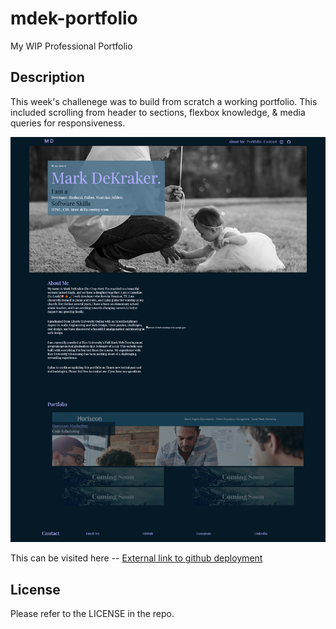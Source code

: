 # mdek-portfolio

My WIP Professional Portfolio

## Description

This week's challenege was to build from scratch a working portfolio. This included scrolling from header to sections, flexbox knowledge, & media queries for responsiveness.

![Screenshot of application](./assets/images/mdek-portfolio.png)

This can be visited here -- [External link to github deployment](https://mrdekraker.github.io/mdek-portfolio/)

## License

Please refer to the LICENSE in the repo.

